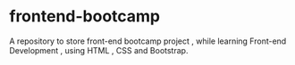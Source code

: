 # frontend-bootcamp
A repository to store front-end bootcamp project , while learning Front-end Development , using HTML , CSS and Bootstrap.
